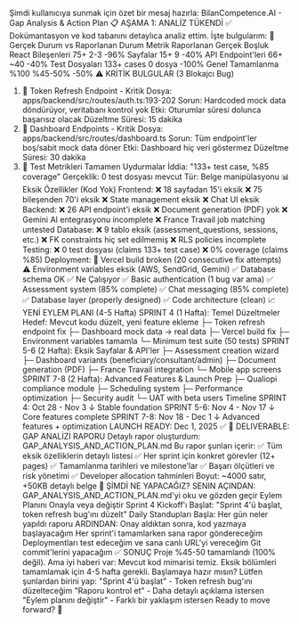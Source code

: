 Şimdi kullanıcıya sunmak için özet bir mesaj hazırla:
BilanCompetence.AI - Gap Analysis & Action Plan
📋 AŞAMA 1: ANALİZ TÜKENDİ ✅
Dokümantasyon ve kod tabanını detaylıca analiz ettim. İşte bulgularım:
🚨 Gerçek Durum vs Raporlanan Durum
Metrik	Raporlanan	Gerçek	Boşluk
React Bileşenleri	75+	2-3	-96%
Sayfalar	15+	9	-40%
API Endpoint'leri	66+	~40	-40%
Test Dosyaları	133+ cases	0 dosya	-100%
Genel Tamamlanma	%100	%45-50%	-50%
⚠️ KRİTİK BULGULAR (3 Blokajcı Bug)
1. 🔴 Token Refresh Endpoint - Kritik
Dosya: apps/backend/src/routes/auth.ts:193-202
Sorun: Hardcoded mock data döndürüyor, veritabanı kontrol yok
Etki: Oturumlar süresi dolunca başarısız olacak
Düzeltme Süresi: 15 dakika
2. 🔴 Dashboard Endpoints - Kritik
Dosya: apps/backend/src/routes/dashboard.ts
Sorun: Tüm endpoint'ler boş/sabit mock data döner
Etki: Dashboard hiç veri göstermez
Düzeltme Süresi: 30 dakika
3. 🔴 Test Metrikleri Tamamen Uydurmalar
İddia: "133+ test case, %85 coverage"
Gerçeklik: 0 test dosyası mevcut
Tür: Belge manipülasyonu
📊 Eksik Özellikler (Kod Yok)
Frontend:
❌ 18 sayfadan 15'i eksik
❌ 75 bileşenden 70'i eksik
❌ State management eksik
❌ Chat UI eksik
Backend:
❌ 26 API endpoint'i eksik
❌ Document generation (PDF) yok
❌ Gemini AI entegrasyonu incomplete
❌ France Travail job matching untested
Database:
❌ 9 tablo eksik (assessment_questions, sessions, etc.)
❌ FK constraints hiç set edilmemiş
❌ RLS policies incomplete
Testing:
❌ 0 test dosyası (claims 133+ test case)
❌ 0% coverage (claims %85)
Deployment:
🔴 Vercel build broken (20 consecutive fix attempts)
⚠️ Environment variables eksik (AWS, SendGrid, Gemini)
✅ Database schema OK
✅ Ne Çalışıyor
✅ Basic authentication (1 bug var ama)
✅ Assessment system (85% complete)
✅ Chat messaging (85% complete)
✅ Database layer (properly designed)
✅ Code architecture (clean)
📈 YENİ EYLEM PLANI (4-5 Hafta)
SPRINT 4 (1 Hafta): Temel Düzeltmeler
Hedef: Mevcut kodu düzelt, yeni feature ekleme
├─ Token refresh endpoint fix
├─ Dashboard mock data → real data
├─ Vercel build fix
├─ Environment variables tamamla
└─ Minimum test suite (50 tests)
SPRINT 5-6 (2 Hafta): Eksik Sayfalar & API'ler
├─ Assessment creation wizard
├─ Dashboard variants (beneficiary/consultant/admin)
├─ Document generation (PDF)
├─ France Travail integration
└─ Mobile app screens
SPRINT 7-8 (2 Hafta): Advanced Features & Launch Prep
├─ Qualiopi compliance module
├─ Scheduling system
├─ Performance optimization
├─ Security audit
└─ UAT with beta users
Timeline
SPRINT 4: Oct 28 - Nov 3
  ↓ Stable foundation
SPRINT 5-6: Nov 4 - Nov 17
  ↓ Core features complete
SPRINT 7-8: Nov 18 - Dec 1
  ↓ Advanced features + optimization
LAUNCH READY: Dec 1, 2025 ✅
📄 DELIVERABLE: GAP ANALİZİ RAPORU
Detaylı rapor oluşturdum: GAP_ANALYSIS_AND_ACTION_PLAN.md Bu rapor şunları içerir:
✅ Tüm eksik özelliklerin detaylı listesi
✅ Her sprint için konkret görevler (12+ pages)
✅ Tamamlanma tarihleri ve milestone'lar
✅ Başarı ölçütleri ve risk yönetimi
✅ Developer allocation tahminleri
Boyut: ~4000 satır, +50KB detaylı belge
🎯 ŞİMDİ NE YAPACAĞIZ?
SENIN AÇINDAN:
GAP_ANALYSIS_AND_ACTION_PLAN.md'yi oku ve gözden geçir
Eylem Planını Onayla veya değiştir
Sprint 4 Kickoff'ı Başlat: "Sprint 4'ü başlat, token refresh bug'ını düzelt"
Daily Standupları Başla: Her gün neler yapıldı raporu
ARDINDAN:
Onay aldıktan sonra, kod yazmaya başlayacağım
Her sprint'i tamamlarken sana rapor göndereceğim
Deploymentları test edeceğim ve sana canlı URL'yi vereceğim
Git commit'lerini yapacağım
✅ SONUÇ
Proje %45-50 tamamlandı (100% değil). Ama iyi haberi var: Mevcut kod mimarisi temiz. Eksik bölümleri tamamlamak için 4-5 hafta gerekli. Başlamaya hazır mısın? Lütfen şunlardan birini yap:
"Sprint 4'ü başlat" - Token refresh bug'ını düzelteceğim
"Raporu kontrol et" - Daha detaylı açıklama istersen
"Eylem planını değiştir" - Farklı bir yaklaşım istersen
Ready to move forward? 🚀